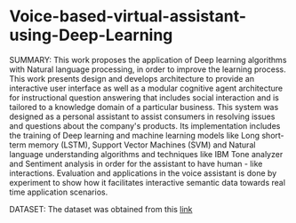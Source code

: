# Voice-based-virtual-assistant-using-Deep-Learning
SUMMARY:
This work proposes the application of Deep learning algorithms with Natural language processing, in order to improve the learning process. This work presents design and develops architecture to provide an interactive user interface as well as a modular cognitive agent architecture for instructional question answering that includes social interaction and is tailored to a knowledge domain of a particular business. This system was designed as a personal assistant to assist consumers in resolving issues and questions about the company's products. Its implementation includes the training of Deep learning and machine learning models like Long short-term memory (LSTM), Support Vector Machines (SVM) and Natural language understanding algorithms and techniques like IBM Tone analyzer and Sentiment analysis in order for the assistant to have human - like interactions. Evaluation and applications in the voice assistant is done by experiment to show how it facilitates interactive semantic data towards real time application scenarios.

DATASET:
The dataset was obtained from this [link]( https://www.kaggle.com/datasets/thoughtvector/customer-support-on-twitter)

